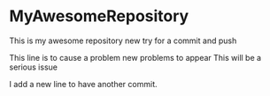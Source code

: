 # MyAwesomeRepository
This is my awesome repository
new try for a commit and push


This line is to cause a problem
new problems to appear
This will be a serious issue

I add a new line to have another commit.